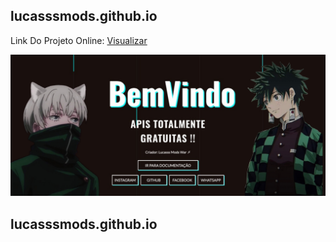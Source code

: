 ## lucasssmods.github.io

Link Do Projeto Online: [Visualizar](https://lucasssmods.github.io)

![lucasss-mods-animes](https://github.com/LucasssMODS/lucasssmods.github.io/blob/master/lucasssmods.github.io.jpg)
## lucasssmods.github.io
